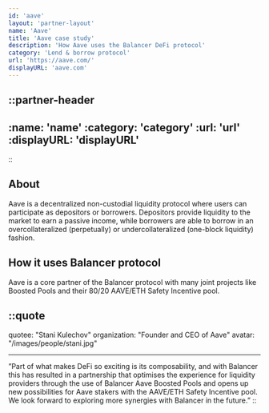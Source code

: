 ```yaml
---
id: 'aave'
layout: 'partner-layout'
name: 'Aave'
title: 'Aave case study'
description: 'How Aave uses the Balancer DeFi protocol'
category: 'Lend & borrow protocol'
url: 'https://aave.com/'
displayURL: 'aave.com'
---
```


::partner-header
---
:name: 'name'
:category: 'category'
:url: 'url'
:displayURL: 'displayURL'
---
::

## About

Aave is a decentralized non-custodial liquidity protocol where users can participate as depositors or borrowers. Depositors provide liquidity to the market to earn a passive income, while borrowers are able to borrow in an overcollateralized (perpetually) or undercollateralized (one-block liquidity) fashion.

## How it uses Balancer protocol

Aave is a core partner of the Balancer protocol with many joint projects like Boosted Pools and their 80/20 AAVE/ETH Safety Incentive pool.

::quote
---

quotee: "Stani Kulechov"
organization: "Founder and CEO of Aave"
avatar: "/images/people/stani.jpg"

---
”Part of what makes DeFi so exciting is its composability, and with Balancer this has resulted in a partnership that optimises the experience for liquidity providers through the use of Balancer Aave Boosted Pools and opens up new possibilities for Aave stakers with the AAVE/ETH Safety Incentive pool. We look forward to exploring more synergies with Balancer in the future.”
::
